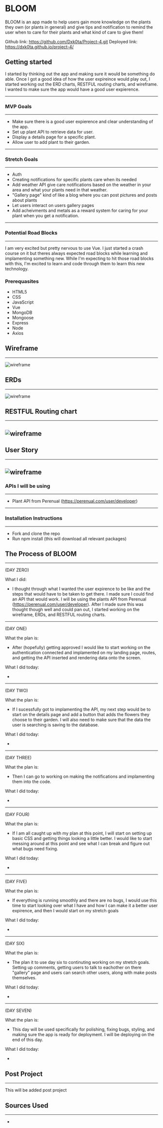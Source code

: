 # BLOOM

BLOOM is an app made to help users gain more knowledge on the plants they own (or plants in general) and give tips and notification to remind the user when to care for their plants and what kind of care to give them!

Github link: https://github.com/Dxk0ta/Project-4.git
Deployed link: https://dxk0ta.github.io/project-4/

## Getting started

I started by thinking out the app and making sure it would be something do able. Once I got a good idea of how the user expireince would play out, I started working out the ERD charts, RESTFUL routing charts, and wireframe. I wanted to make sure the app would have a good user expierence.

---

### MVP Goals

---

- Make sure there is a good user expierence and clear understanding of the app.
- Set up plant API to retrieve data for user.
- Display a details page for a specific plant.
- Allow user to add plant to their garden.

---

### Stretch Goals

---

- Auth
- Creating notifications for specific plants care when its needed
- Add weather API give care notifications based on the weather in your area and what your plants need in that weather.
- "Gallery page" kind of like a blog where you can post pictures and posts about plants
- Let users interact on users gallery pages
- Add acheivments and metals as a reward system for caring for your plant when you get a notification.

---

### Potential Road Blocks

---

I am very excited but pretty nervous to use Vue. I just started a crash course on it but theres always expected road blocks while learning and implamenting something new. While I'm expecting to hit those road blocks with this, I'm excited to learn and code through them to learn this new technology.

### Prerequasites

- HTML5
- CSS
- JavaScript
- Vue
- MongoDB
- Mongoose
- Express
- Node
- Axios

## Wireframe

---

![wireframe](./assets/wireframe.png)

## ERDs

---

![wireframe](./assets/erds.png)

## RESTFUL Routing chart

---

## ![wireframe](./assets/restful.png)

## User Story

---

## ![wireframe](./assets/userstory.png)

### APIs I will be using

---

- Plant API from Perenual (https://perenual.com/user/developer)

---

### Installation Instructions

---

- Fork and clone the repo
- Run npm install (this will download all relevant packages)

## The Process of BLOOM

---

(DAY ZERO)

What I did:

- I thought through what I wanted the user expirence to be like and the steps that would have to be taken to get there. I made sure I could find an API that would work. I will be using the plants API from Perenual (https://perenual.com/user/developer). After I made sure this was thought though well and could pan out, I started working on the wireframe, ERDs, and RESTFUL routing charts.

---

(DAY ONE)

What the plan is:

- After (hopefully) getting approved I would like to start working on the authentication connected and implamented on my landing page, routes, and getting the API inserted and rendering data onto the screen.

What I did today:

-

---

(DAY TWO)

What the plan is:

- If I sucessfully got to implamenting the API, my next step would be to start on the details page and add a button that adds the flowers they choose to their garden. I will also need to make sure that the data the user is searching is saving to the database.

What I did today:

-

---

(DAY THREE)

What the plan is:

- Then I can go to working on making the notifications and implamenting them into the code.

What I did today:

-

---

(DAY FOUR)

What the plan is:

- If I am all caught up with my plan at this point, I will start on setting up basic CSS and getting things looking a little better. I would like to start messing around at this point and see what I can break and figure out what bugs need fixing.

What I did today:

-

---

(DAY FIVE)

What the plan is:

- If everything is running smoothly and there are no bugs, I would use this time to start looking over what I have and how I can make it a better user expirence, and then I would start on my stretch goals

What I did today:

-

---

(DAY SIX)

What the plan is:

- The plan it to use day six to continuting working on my stretch goals. Setting up comments, getting users to talk to eachother on there "gallery" page and users can search other users, along with make posts themselves.

What I did today:

-

---

(DAY SEVEN)

What the plan is:

- This day will be used specifically for polishing, fixing bugs, styling, and making sure the app is ready for deployment. I will be deploying on the end of this day.

What I did today:

-

## Post Project

---

This will be added post project

## Sources Used

---

-
